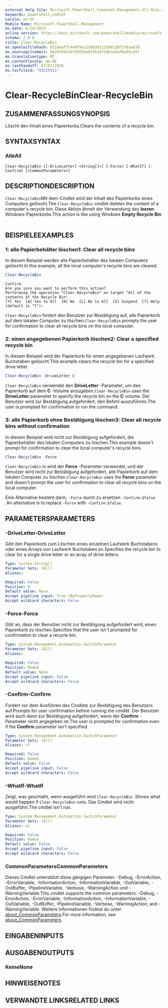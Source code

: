 ```yaml
---
external help file: Microsoft.PowerShell.Commands.Management.dll-Help.xml
keywords: powershell,cmdlet
Locale: en-US
Module Name: Microsoft.PowerShell.Management
ms.date: 6/24/2019
online version: https://docs.microsoft.com/powershell/module/microsoft.powershell.management/clear-recyclebin?view=powershell-5.1&WT.mc_id=ps-gethelp
schema: 2.0.0
title: Clear-RecycleBin
ms.openlocfilehash: 9314aaf7c444f9a1159b301135d4130737daa439
ms.sourcegitcommit: 9b28fb9a3d72655bb63f62af18b3a5af6a05cd3f
ms.translationtype: MT
ms.contentlocale: de-DE
ms.lasthandoff: 07/07/2020
ms.locfileid: "93215551"
---
```

# <span data-ttu-id="a5c91-103">Clear-RecycleBin</span><span class="sxs-lookup"><span data-stu-id="a5c91-103">Clear-RecycleBin</span></span>

## <span data-ttu-id="a5c91-104">ZUSAMMENFASSUNG</span><span class="sxs-lookup"><span data-stu-id="a5c91-104">SYNOPSIS</span></span>
<span data-ttu-id="a5c91-105">Löscht den Inhalt eines Papierkorbs.</span><span class="sxs-lookup"><span data-stu-id="a5c91-105">Clears the contents of a recycle bin.</span></span>

## <span data-ttu-id="a5c91-106">SYNTAX</span><span class="sxs-lookup"><span data-stu-id="a5c91-106">SYNTAX</span></span>

### <span data-ttu-id="a5c91-107">Alle</span><span class="sxs-lookup"><span data-stu-id="a5c91-107">All</span></span>

```
Clear-RecycleBin [[-DriveLetter] <String[]>] [-Force] [-WhatIf] [-Confirm] [<CommonParameters>]
```

## <span data-ttu-id="a5c91-108">DESCRIPTION</span><span class="sxs-lookup"><span data-stu-id="a5c91-108">DESCRIPTION</span></span>

<span data-ttu-id="a5c91-109">`Clear-RecycleBin`Mit dem-Cmdlet wird der Inhalt des Papierkorbs eines Computers gelöscht.</span><span class="sxs-lookup"><span data-stu-id="a5c91-109">The `Clear-RecycleBin` cmdlet deletes the content of a computer's recycle bin.</span></span> <span data-ttu-id="a5c91-110">Diese Aktion ähnelt der Verwendung des **leeren** Windows-Papierkorbs.</span><span class="sxs-lookup"><span data-stu-id="a5c91-110">This action is like using Windows **Empty Recycle Bin** .</span></span>

## <span data-ttu-id="a5c91-111">BEISPIELE</span><span class="sxs-lookup"><span data-stu-id="a5c91-111">EXAMPLES</span></span>

### <span data-ttu-id="a5c91-112">1: alle Papierbehälter löschen</span><span class="sxs-lookup"><span data-stu-id="a5c91-112">1: Clear all recycle bins</span></span>

<span data-ttu-id="a5c91-113">In diesem Beispiel werden alle Papierbehälter des lokalen Computers gelöscht.</span><span class="sxs-lookup"><span data-stu-id="a5c91-113">In this example, all the local computer's recycle bins are cleared.</span></span>

```powershell
Clear-RecycleBin
```

```Output
Confirm
Are you sure you want to perform this action?
Performing the operation "Clear-RecycleBin" on target "All of the contents of the Recycle Bin".
[Y] Yes  [A] Yes to All  [N] No  [L] No to All  [S] Suspend  [?] Help (default is "Y"):
```

<span data-ttu-id="a5c91-114">`Clear-RecycleBin` fordert den Benutzer zur Bestätigung auf, alle Papierkorb auf dem lokalen Computer zu löschen.</span><span class="sxs-lookup"><span data-stu-id="a5c91-114">`Clear-RecycleBin` prompts the user for confirmation to clear all recycle bins on the local computer.</span></span>

### <span data-ttu-id="a5c91-115">2: einen angegebenen Papierkorb löschen</span><span class="sxs-lookup"><span data-stu-id="a5c91-115">2: Clear a specified recycle bin</span></span>

<span data-ttu-id="a5c91-116">In diesem Beispiel wird der Papierkorb für einen angegebenen Laufwerk Buchstaben gelöscht.</span><span class="sxs-lookup"><span data-stu-id="a5c91-116">This example clears the recycle bin for a specified drive letter.</span></span>

```powershell
Clear-RecycleBin -DriveLetter C
```

<span data-ttu-id="a5c91-117">`Clear-RecycleBin` verwendet den **DriveLetter** -Parameter, um den Papierkorb auf dem **C** -Volume anzugeben.</span><span class="sxs-lookup"><span data-stu-id="a5c91-117">`Clear-RecycleBin` uses the **DriveLetter** parameter to specify the recycle bin on the **C** volume.</span></span> <span data-ttu-id="a5c91-118">Der Benutzer wird zur Bestätigung aufgefordert, den Befehl auszuführen.</span><span class="sxs-lookup"><span data-stu-id="a5c91-118">The user is prompted for confirmation to run the command.</span></span>

### <span data-ttu-id="a5c91-119">3: alle Papierkorb ohne Bestätigung löschen</span><span class="sxs-lookup"><span data-stu-id="a5c91-119">3: Clear all recycle bins without confirmation</span></span>

<span data-ttu-id="a5c91-120">In diesem Beispiel wird nicht zur Bestätigung aufgefordert, die Papierbehälter des lokalen Computers zu löschen.</span><span class="sxs-lookup"><span data-stu-id="a5c91-120">This example doesn't prompt for confirmation to clear the local computer's recycle bins.</span></span>

```powershell
Clear-RecycleBin -Force
```

<span data-ttu-id="a5c91-121">`Clear-RecycleBin` in wird der **Force** -Parameter verwendet, und der Benutzer wird nicht zur Bestätigung aufgefordert, alle Papierkorb auf dem lokalen Computer zu löschen.</span><span class="sxs-lookup"><span data-stu-id="a5c91-121">`Clear-RecycleBin` uses the **Force** parameter and doesn't prompt the user for confirmation to clear all recycle bins on the local computer.</span></span>

<span data-ttu-id="a5c91-122">Eine Alternative besteht darin, `-Force` durch zu ersetzen `-Confirm:$false` .</span><span class="sxs-lookup"><span data-stu-id="a5c91-122">An alternative is to replace `-Force` with `-Confirm:$false`.</span></span>

## <span data-ttu-id="a5c91-123">PARAMETERS</span><span class="sxs-lookup"><span data-stu-id="a5c91-123">PARAMETERS</span></span>

### <span data-ttu-id="a5c91-124">-DriveLetter</span><span class="sxs-lookup"><span data-stu-id="a5c91-124">-DriveLetter</span></span>

<span data-ttu-id="a5c91-125">Gibt den Papierkorb zum Löschen eines einzelnen Laufwerk Buchstabens oder eines Arrays von Laufwerk Buchstaben an.</span><span class="sxs-lookup"><span data-stu-id="a5c91-125">Specifies the recycle bin to clear for a single drive letter or an array of drive letters.</span></span>

```yaml
Type: System.String[]
Parameter Sets: (All)
Aliases:

Required: False
Position: 0
Default value: None
Accept pipeline input: True (ByPropertyName)
Accept wildcard characters: False
```

### <span data-ttu-id="a5c91-126">-Force</span><span class="sxs-lookup"><span data-stu-id="a5c91-126">-Force</span></span>

<span data-ttu-id="a5c91-127">Gibt an, dass der Benutzer nicht zur Bestätigung aufgefordert wird, einen Papierkorb zu löschen.</span><span class="sxs-lookup"><span data-stu-id="a5c91-127">Specifies that the user isn't prompted for confirmation to clear a recycle bin.</span></span>

```yaml
Type: System.Management.Automation.SwitchParameter
Parameter Sets: (All)
Aliases:

Required: False
Position: Named
Default value: None
Accept pipeline input: False
Accept wildcard characters: False
```

### <span data-ttu-id="a5c91-128">-Confirm</span><span class="sxs-lookup"><span data-stu-id="a5c91-128">-Confirm</span></span>

<span data-ttu-id="a5c91-129">Fordert vor dem Ausführen des Cmdlets zur Bestätigung des Benutzers auf.</span><span class="sxs-lookup"><span data-stu-id="a5c91-129">Prompts for user confirmation before running the cmdlet.</span></span> <span data-ttu-id="a5c91-130">Der Benutzer wird auch dann zur Bestätigung aufgefordert, wenn der **Confirm** -Parameter nicht angegeben ist.</span><span class="sxs-lookup"><span data-stu-id="a5c91-130">The user is prompted for confirmation even if the **Confirm** parameter isn't specified.</span></span>

```yaml
Type: System.Management.Automation.SwitchParameter
Parameter Sets: (All)
Aliases: cf

Required: False
Position: Named
Default value: False
Accept pipeline input: False
Accept wildcard characters: False
```

### <span data-ttu-id="a5c91-131">-WhatIf</span><span class="sxs-lookup"><span data-stu-id="a5c91-131">-WhatIf</span></span>

<span data-ttu-id="a5c91-132">Zeigt, was geschieht, wenn ausgeführt wird `Clear-RecycleBin` .</span><span class="sxs-lookup"><span data-stu-id="a5c91-132">Shows what would happen if `Clear-RecycleBin` runs.</span></span> <span data-ttu-id="a5c91-133">Das Cmdlet wird nicht ausgeführt.</span><span class="sxs-lookup"><span data-stu-id="a5c91-133">The cmdlet isn't run.</span></span>

```yaml
Type: System.Management.Automation.SwitchParameter
Parameter Sets: (All)
Aliases: wi

Required: False
Position: Named
Default value: False
Accept pipeline input: False
Accept wildcard characters: False
```

### <span data-ttu-id="a5c91-134">CommonParameters</span><span class="sxs-lookup"><span data-stu-id="a5c91-134">CommonParameters</span></span>

<span data-ttu-id="a5c91-135">Dieses Cmdlet unterstützt diese gängigen Parameter: -Debug, -ErrorAction, -ErrorVariable, -InformationAction, -InformationVariable, -OutVariable, -OutBuffer, -PipelineVariable, -Verbose, -WarningAction und -WarningVariable.</span><span class="sxs-lookup"><span data-stu-id="a5c91-135">This cmdlet supports the common parameters: -Debug, -ErrorAction, -ErrorVariable, -InformationAction, -InformationVariable, -OutVariable, -OutBuffer, -PipelineVariable, -Verbose, -WarningAction, and -WarningVariable.</span></span> <span data-ttu-id="a5c91-136">Weitere Informationen findest du unter [about_CommonParameters](https://go.microsoft.com/fwlink/?LinkID=113216).</span><span class="sxs-lookup"><span data-stu-id="a5c91-136">For more information, see [about_CommonParameters](https://go.microsoft.com/fwlink/?LinkID=113216).</span></span>

## <span data-ttu-id="a5c91-137">EINGABEN</span><span class="sxs-lookup"><span data-stu-id="a5c91-137">INPUTS</span></span>

## <span data-ttu-id="a5c91-138">AUSGABEN</span><span class="sxs-lookup"><span data-stu-id="a5c91-138">OUTPUTS</span></span>

### <span data-ttu-id="a5c91-139">Keine</span><span class="sxs-lookup"><span data-stu-id="a5c91-139">None</span></span>

## <span data-ttu-id="a5c91-140">HINWEISE</span><span class="sxs-lookup"><span data-stu-id="a5c91-140">NOTES</span></span>

## <span data-ttu-id="a5c91-141">VERWANDTE LINKS</span><span class="sxs-lookup"><span data-stu-id="a5c91-141">RELATED LINKS</span></span>
